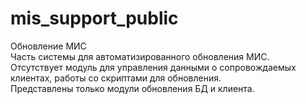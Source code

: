 # mis_support_public
Обновление МИС  
Часть системы для автоматизированного обновления МИС.  
Отсутствует модуль для управления данными о сопровождаемых клиентах, работы со скриптами для обновления.  
Представлены только модули обновления БД и клиента.
